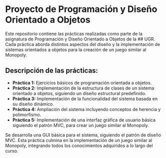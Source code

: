 # Proyecto de Programación y Diseño Orientado a Objetos

Este repositorio contiene las prácticas realizadas como parte de la asignatura de Programación y Diseño Orientado a Objetos de la ## UGR. 
Cada práctica aborda distintos aspectos del diseño y la implementación de sistemas orientados a objetos para la creación de un juego similar al Monopoly.

## Descripción de las prácticas:

- **Práctica 1:** Ejercicios básicos de programación orientada a objetos.
- **Práctica 2:** Implementación de la estructura de clases de un sistema orientado a objetos, siguiendo un diseño estructural predefinido.
- **Práctica 3:** Implementación de la funcionalidad del sistema basada en su diseño dinámico.
- **Práctica 4:** Ampliación del sistema incluyendo conceptos de herencia y polimorfismo.
- **Práctica 5:** Implementación de una interfaz gráfica de usuario básica siguiendo el patrón MVC, para crear un juego similar al Monopoly.

Se desarrolla una GUI básica para el sistema, siguiendo el patrón de diseño MVC. Esta práctica culmina en la implementación de un juego similar al Monopoly, integrando todos los conocimientos adquiridos a lo largo del curso.
